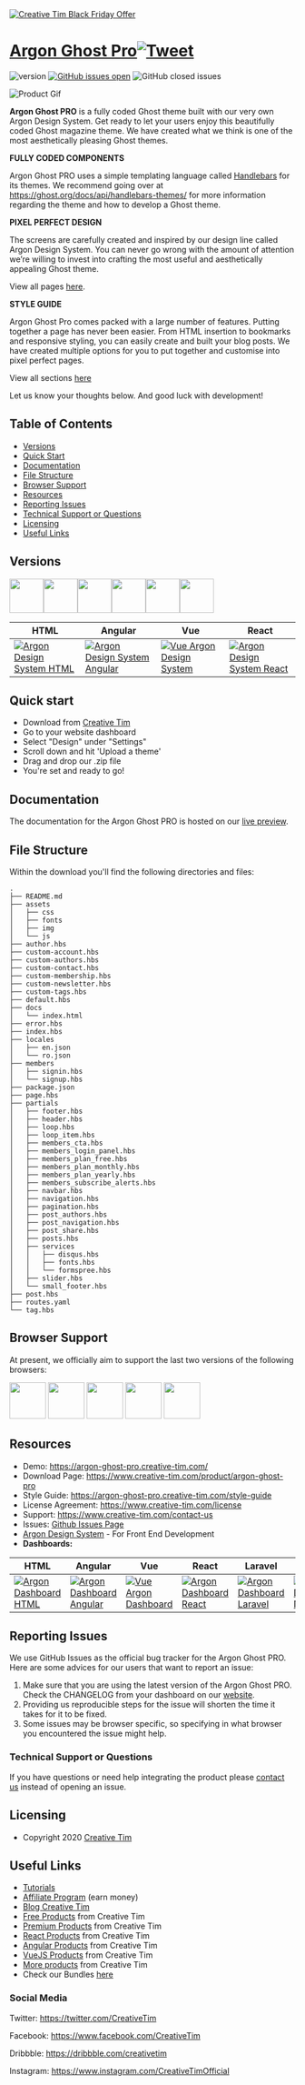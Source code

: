 <a href="https://www.creative-tim.com/campaign?utm_medium=social&utm_source=github&utm_campaign=bf-readme-2020">
<img border="0" alt="Creative Tim Black Friday Offer" src="https://s3.amazonaws.com/creativetim_bucket/tim_static_images/bf-github-banner.png" >
</a>



# [Argon Ghost Pro](https://creative-tim.com/product/argon-ghost-pro)[![Tweet](https://img.shields.io/twitter/url/http/shields.io.svg?style=social&logo=twitter)](https://twitter.com/intent/tweet?text=Argon%20Ghost%20Pro,%20a%20cool%20magazine%20theme%20built%20for%20Ghost%20by%20Creative%20Tim.%20https://argon-ghost-pro.creative-tim.com/&via=CreativeTim%20%23argon%20%23designsystem%20%23developers)


 ![version](https://img.shields.io/badge/version-1.0.0-blue.svg)  [![GitHub issues open](https://img.shields.io/github/issues/creativetimofficial/ct-argon-ghost-pro.svg?style=flat)](https://github.com/creativetimofficial/ct-argon-ghost-pro/issues?q=is%3Aopen+is%3Aissue) 
![GitHub closed issues](https://img.shields.io/github/issues-closed-raw/creativetimofficial/ct-argon-ghost-pro)

![Product Gif](https://raw.githubusercontent.com/creativetimofficial/public-assets/master/argon-ghost-pro/website_thumbnail.jpg)

**Argon Ghost PRO** is a fully coded Ghost theme built with our very own Argon Design System. Get ready to let your users enjoy this beautifully coded Ghost magazine theme. We have created what we think is one of the most aesthetically pleasing Ghost themes.

**FULLY CODED COMPONENTS**

Argon Ghost PRO uses a simple templating language called [Handlebars](http://handlebarsjs.com/)  for its themes. We recommend going over at https://ghost.org/docs/api/handlebars-themes/ for more information regarding the theme and how to develop a Ghost theme.

**PIXEL PERFECT DESIGN**

The screens are carefully created and inspired by our design line called Argon Design System. You can never go wrong with the amount of attention we’re willing to invest into crafting the most useful and aesthetically appealing Ghost theme.

View all pages [here](https://argon-ghost-pro.creative-tim.com (https://argon-ghost-pro.creative-tim.com/)). 

**STYLE GUIDE**

Argon Ghost Pro comes packed with a large number of features. Putting together a page has never been easier. From HTML insertion to bookmarks and responsive styling, you can easily create and built your blog posts. We have created multiple options for you to put together and customise into pixel perfect pages. 

View all sections [here](https://argon-ghost-pro.creative-tim.com/style-guide)

Let us know your thoughts below. And good luck with development!


## Table of Contents

* [Versions](#versions) 
* [Quick Start](#quick-start)
* [Documentation](#documentation)
* [File Structure](#file-structure)
* [Browser Support](#browser-support)
* [Resources](#resources)
* [Reporting Issues](#reporting-issues)
* [Technical Support or Questions](#technical-support-or-questions)
* [Licensing](#licensing)
* [Useful Links](#useful-links)

## Versions

[<img src="https://raw.githubusercontent.com/creativetimofficial/public-assets/master/logos/icon_ghost.png" width="60" height="60"/>](https://www.creative-tim.com/product/argon-ghost-pro?ref=mkg-github-readme)[<img src="https://github.com/creativetimofficial/public-assets/blob/master/logos/angular-logo.jpg?raw=true" width="60" height="60" />](https://www.creative-tim.com/product/argon-design-system-angular)[<img src="https://github.com/creativetimofficial/public-assets/blob/master/logos/html-logo.jpg?raw=true" width="60" height="60" />](https://www.creative-tim.com/product/argon-design-system?ref=mkg-github-readme)[<img src="https://github.com/creativetimofficial/public-assets/blob/master/logos/vue-logo.jpg?raw=true" width="60" height="60" />](https://www.creative-tim.com/product/vue-argon-design-system?ref=mkg-github-readme)[<img src="https://github.com/creativetimofficial/public-assets/blob/master/logos/react-logo.jpg?raw=true" width="60" height="60" />](https://www.creative-tim.com/product/argon-design-system-react?ref=mkg-github-readme)[<img src="https://github.com/creativetimofficial/public-assets/blob/master/logos/react-native-logo.jpg?raw=true" width="60" height="60" />](https://www.creative-tim.com/product/argon-react-native?ref=mkg-github-readme)



| HTML | Angular | Vue  | React  |
| --- | --- | ---  |---  |
| [![Argon Design System HTML](https://github.com/creativetimofficial/public-assets/blob/master/argon-design-system/argon-design-system.jpg?raw=true)](https://www.creative-tim.com/product/argon-design-system?ref=adsr-github-readme)  | [![Argon Design System Angular](https://github.com/creativetimofficial/public-assets/blob/master/argon-design-system-angular/argon-design-system-angular.jpg?raw=true)](https://www.creative-tim.com/product/argon-design-system-angular?ref=adsr-github-readme)  | [![Vue Argon Design System](https://github.com/creativetimofficial/public-assets/blob/master/vue-argon-design-system/vue-argon-design-system.jpg?raw=true)](https://www.creative-tim.com/product/vue-argon-design-system?ref=adsr-github-readme)  | [![Argon Design System React](https://github.com/creativetimofficial/public-assets/blob/master/argon-design-system-react/argon-design-system-react.jpg?raw=true)](https://www.creative-tim.com/product/argon-design-system-react?ref=adsr-github-readme)

## Quick start
- Download from [Creative Tim](https://www.creative-tim.com/product/argon-ghost-pro?ref=argghost-github-readme)
- Go to your website dashboard 
- Select "Design" under "Settings"
- Scroll down and hit 'Upload a theme'
- Drag and drop our .zip file 
- You're set and ready to go!

## Documentation
The documentation for the Argon Ghost PRO is hosted on our [live preview](https://argon-ghost-pro.creative-tim.com/style-guide?ref=argghost-github-readme).

## File Structure
Within the download you'll find the following directories and files:

```
.
├── README.md
├── assets
│   ├── css
│   ├── fonts
│   ├── img
│   └── js
├── author.hbs
├── custom-account.hbs
├── custom-authors.hbs
├── custom-contact.hbs
├── custom-membership.hbs
├── custom-newsletter.hbs
├── custom-tags.hbs
├── default.hbs
├── docs
│   └── index.html
├── error.hbs
├── index.hbs
├── locales
│   ├── en.json
│   └── ro.json
├── members
│   ├── signin.hbs
│   └── signup.hbs
├── package.json
├── page.hbs
├── partials
│   ├── footer.hbs
│   ├── header.hbs
│   ├── loop.hbs
│   ├── loop_item.hbs
│   ├── members_cta.hbs
│   ├── members_login_panel.hbs
│   ├── members_plan_free.hbs
│   ├── members_plan_monthly.hbs
│   ├── members_plan_yearly.hbs
│   ├── members_subscribe_alerts.hbs
│   ├── navbar.hbs
│   ├── navigation.hbs
│   ├── pagination.hbs
│   ├── post_authors.hbs
│   ├── post_navigation.hbs
│   ├── post_share.hbs
│   ├── posts.hbs
│   ├── services
│   │   ├── disqus.hbs
│   │   ├── fonts.hbs
│   │   └── formspree.hbs
│   ├── slider.hbs
│   └── small_footer.hbs
├── post.hbs
├── routes.yaml
└── tag.hbs
```

## Browser Support

At present, we officially aim to support the last two versions of the following browsers:

<img src="https://github.com/creativetimofficial/public-assets/blob/master/logos/chrome-logo.png?raw=true" width="64" height="64"> <img src="https://raw.githubusercontent.com/creativetimofficial/public-assets/master/logos/firefox-logo.png" width="64" height="64"> <img src="https://raw.githubusercontent.com/creativetimofficial/public-assets/master/logos/edge-logo.png" width="64" height="64"> <img src="https://raw.githubusercontent.com/creativetimofficial/public-assets/master/logos/safari-logo.png" width="64" height="64"> <img src="https://raw.githubusercontent.com/creativetimofficial/public-assets/master/logos/opera-logo.png" width="64" height="64">

## Resources
- Demo: <https://argon-ghost-pro.creative-tim.com/>
- Download Page: <https://www.creative-tim.com/product/argon-ghost-pro>
- Style Guide: <https://argon-ghost-pro.creative-tim.com/style-guide>
- License Agreement: <https://www.creative-tim.com/license>
- Support: <https://www.creative-tim.com/contact-us>
- Issues: [Github Issues Page](https://github.com/creativetimofficial/ct-argon-ghost-pro/issues)
- [Argon Design System](https://www.creative-tim.com/product/argon-design-system-pro?ref=argghost-github-readme) - For Front End Development
- **Dashboards:**

| HTML | Angular | Vue | React | Laravel | NodeJS |
| --- | --- | --- | --- | --- | --- |
| [![Argon Dashboard  HTML](https://github.com/creativetimofficial/public-assets/blob/master/argon-dashboard/argon-dashboard.jpg?raw=true)](https://www.creative-tim.com/product/argon-dashboard?ref=argghost-github-readme) | [![Argon Dashboard Angular](https://github.com/creativetimofficial/public-assets/blob/master/argon-dashboard-angular/argon-dashboard-angular.jpg?raw=true)](https://www.creative-tim.com/product/argon-dashboard-angular?ref=argghost-github-readme) | [![Vue Argon Dashboard](https://github.com/creativetimofficial/public-assets/blob/master/vue-argon-dashboard/vue-argon-dashboard.jpg?raw=true)](https://www.creative-tim.com/product/vue-argon-dashboard) | [![Argon Dashboard React](https://github.com/creativetimofficial/public-assets/blob/master/argon-dashboard-react/argon-dashboard-react.jpg?raw=true)](https://www.creative-tim.com/product/argon-dashboard-react?ref=argghost-github-readme) | [![Argon Dashboard Laravel](https://github.com/creativetimofficial/public-assets/blob/master/argon-dashboard-laravel/argon-dashboard-laravel.jpg?raw=true)](https://www.creative-tim.com/product/argon-dashboard-laravel?ref=argghost-github-readme) | [![Argon Dashboard NodeJS](https://raw.githubusercontent.com/creativetimofficial/public-assets/master/argon-dashboard-nodejs/argon-dashboard-nodejs.jpg)](https://www.creative-tim.com/product/argon-dashboard-nodejs?ref=argghost-github-readme) |

## Reporting Issues

We use GitHub Issues as the official bug tracker for the Argon Ghost PRO. Here are some advices for our users that want to report an issue:

1. Make sure that you are using the latest version of the Argon Ghost PRO. Check the CHANGELOG from your dashboard on our [website](https://www.creative-tim.com/?ref=mkg-github-readme).
2. Providing us reproducible steps for the issue will shorten the time it takes for it to be fixed.
3. Some issues may be browser specific, so specifying in what browser you encountered the issue might help.


### Technical Support or Questions

If you have questions or need help integrating the product please [contact us](https://www.creative-tim.com/contact-us?ref=argghost-github-readme) instead of opening an issue.


## Licensing

- Copyright 2020 [Creative Tim](https://www.creative-tim.com/?ref=argghost-github-readme)


## Useful Links

- [Tutorials](https://www.youtube.com/channel/UCVyTG4sCw-rOvB9oHkzZD1w)
- [Affiliate Program](https://www.creative-tim.com/affiliates/new?ref=argghost-github-readme) (earn money)
- [Blog Creative Tim](http://blog.creative-tim.com/)
- [Free Products](https://www.creative-tim.com/bootstrap-themes/free?ref=argghost-github-readme) from Creative Tim
- [Premium Products](https://www.creative-tim.com/bootstrap-themes/premium?ref=argghost-github-readme) from Creative Tim
- [React Products](https://www.creative-tim.com/bootstrap-themes/react-themes?ref=argghost-github-readme) from Creative Tim
- [Angular Products](https://www.creative-tim.com/bootstrap-themes/angular-themes?ref=argghost-github-readme) from Creative Tim
- [VueJS Products](https://www.creative-tim.com/bootstrap-themes/vuejs-themes?ref=argghost-github-readme) from Creative Tim
- [More products](https://www.creative-tim.com/bootstrap-themes?ref=argghost-github-readme) from Creative Tim
- Check our Bundles [here](https://www.creative-tim.com/bundles?ref=argghost-github-readme)


### Social Media

Twitter: <https://twitter.com/CreativeTim>

Facebook: <https://www.facebook.com/CreativeTim>

Dribbble: <https://dribbble.com/creativetim>

Instagram: <https://www.instagram.com/CreativeTimOfficial>

